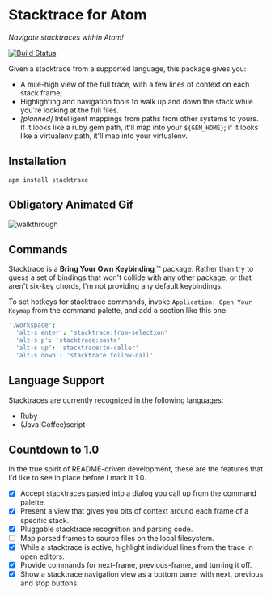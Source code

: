 # Stacktrace for Atom

*Navigate stacktraces within Atom!*

[![Build Status](https://travis-ci.org/smashwilson/stacktrace.svg?branch=master)](https://travis-ci.org/smashwilson/stacktrace?branch=master)

Given a stacktrace from a supported language, this package gives you:

 * A mile-high view of the full trace, with a few lines of context on each stack
   frame;
 * Highlighting and navigation tools to walk up and down the stack while you're
   looking at the full files.
 * *[planned]* Intelligent mappings from paths from other systems to yours. If it looks like
   a ruby gem path, it'll map into your `${GEM_HOME}`; if it looks like a
   virtualenv path, it'll map into your virtualenv.

## Installation

```apm install stacktrace```

## Obligatory Animated Gif

![walkthrough](https://cloud.githubusercontent.com/assets/17565/4100060/aa761e90-307e-11e4-83c8-e4bf04c20d95.gif)

## Commands

Stacktrace is a **Bring Your Own Keybinding** :tm: package. Rather than try to guess a set of bindings that won't collide with any other package, or that aren't six-key chords, I'm not providing any default keybindings.

To set hotkeys for stacktrace commands, invoke `Application: Open Your Keymap` from the command palette, and add a section like this one:

```coffee
'.workspace':
  'alt-s enter': 'stacktrace:from-selection'
  'alt-s p': 'stacktrace:paste'
  'alt-s up': 'stacktrace:to-caller'
  'alt-s down': 'stacktrace:follow-call'
```

## Language Support

Stacktraces are currently recognized in the following languages:

 * Ruby
 * (Java|Coffee)script

## Countdown to 1.0

In the true spirit of README-driven development, these are the features that I'd
like to see in place before I mark it 1.0.

- [x] Accept stacktraces pasted into a dialog you call up from the command
  palette.
- [x] Present a view that gives you bits of context around each frame of a
  specific stack.
- [x] Pluggable stacktrace recognition and parsing code.
- [ ] Map parsed frames to source files on the local filesystem.
- [x] While a stacktrace is active, highlight individual lines from the trace
  in open editors.
- [x] Provide commands for next-frame, previous-frame, and turning it off.
- [x] Show a stacktrace navigation view as a bottom panel with next, previous
  and stop buttons.
